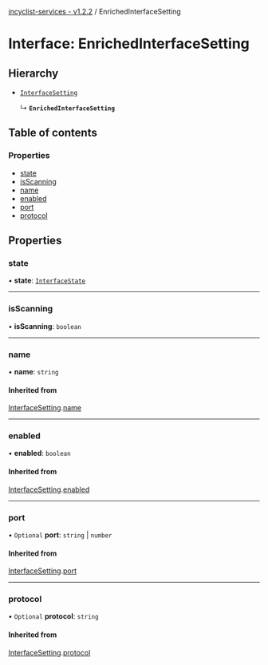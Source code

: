 [incyclist-services - v1.2.2](../README.md) / EnrichedInterfaceSetting

# Interface: EnrichedInterfaceSetting

## Hierarchy

- [`InterfaceSetting`](InterfaceSetting.md)

  ↳ **`EnrichedInterfaceSetting`**

## Table of contents

### Properties

- [state](EnrichedInterfaceSetting.md#state)
- [isScanning](EnrichedInterfaceSetting.md#isscanning)
- [name](EnrichedInterfaceSetting.md#name)
- [enabled](EnrichedInterfaceSetting.md#enabled)
- [port](EnrichedInterfaceSetting.md#port)
- [protocol](EnrichedInterfaceSetting.md#protocol)

## Properties

### state

• **state**: [`InterfaceState`](../README.md#interfacestate)

___

### isScanning

• **isScanning**: `boolean`

___

### name

• **name**: `string`

#### Inherited from

[InterfaceSetting](InterfaceSetting.md).[name](InterfaceSetting.md#name)

___

### enabled

• **enabled**: `boolean`

#### Inherited from

[InterfaceSetting](InterfaceSetting.md).[enabled](InterfaceSetting.md#enabled)

___

### port

• `Optional` **port**: `string` \| `number`

#### Inherited from

[InterfaceSetting](InterfaceSetting.md).[port](InterfaceSetting.md#port)

___

### protocol

• `Optional` **protocol**: `string`

#### Inherited from

[InterfaceSetting](InterfaceSetting.md).[protocol](InterfaceSetting.md#protocol)
